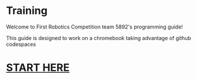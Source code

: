 # Training

Welcome to First Robotics Competition team 5892's programming guide!

This guide is designed to work on a chromebook taking advantage of github codespaces


# [START HERE](/0.GitingStarted/README)